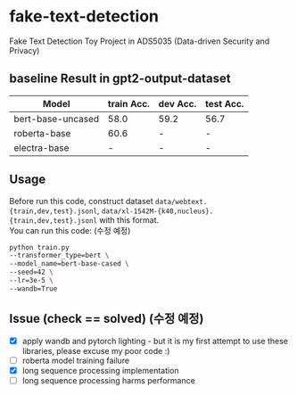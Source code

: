 # fake-text-detection
Fake Text Detection Toy Project in ADS5035 (Data-driven Security and Privacy)

## baseline Result in gpt2-output-dataset
|Model|train Acc.|dev Acc.|test Acc.|
|---|---|---|---|
|bert-base-uncased|58.0|59.2|56.7|
|roberta-base|60.6|-|-|
|electra-base|-|-|-|


## Usage
Before run this code, construct dataset  ```data/webtext.{train,dev,test}.jsonl```, ```data/xl-1542M-{k40,nucleus}.{train,dev,test}.jsonl``` with this format.  
You can run this code: (수정 예정)
```bash
python train.py
--transformer_type=bert \
--model_name=bert-base-cased \
--seed=42 \
--lr=3e-5 \
--wandb=True
```

## Issue (check == solved) (수정 예정)
- [x] apply wandb and pytorch lighting - but it is my first attempt to use these libraries, please excuse my poor code :)
- [ ] roberta model training failure
- [x] long sequence processing implementation
- [ ] long sequence processing harms performance
